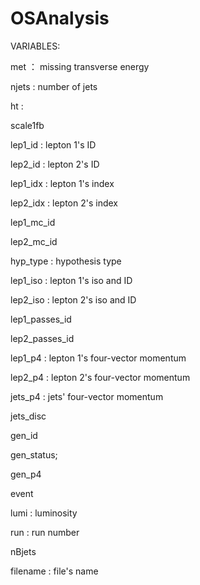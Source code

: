 # OSAnalysis

VARIABLES:


met ： missing transverse energy

njets : number of jets

ht : 

scale1fb

lep1_id : lepton 1's ID

lep2_id : lepton 2's ID

lep1_idx : lepton 1's index

lep2_idx : lepton 2's index

lep1_mc_id

lep2_mc_id

hyp_type : hypothesis type

lep1_iso : lepton 1's iso and ID

lep2_iso : lepton 2's iso and ID

lep1_passes_id

lep2_passes_id

lep1_p4 : lepton 1's four-vector momentum

lep2_p4 : lepton 2's four-vector momentum

jets_p4 : jets' four-vector momentum

jets_disc

gen_id

gen_status;

gen_p4

event

lumi : luminosity

run : run number

nBjets

filename : file's name
